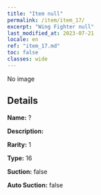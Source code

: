```yaml
---
title: "Item null"
permalink: /item/item_17/
excerpt: "Wing Fighter null"
last_modified_at: 2023-07-21
locale: en
ref: "item_17.md"
toc: false
classes: wide
---
```



 No image



## Details

 **Name:** ? 

 **Description:** 

 **Rarity:** 1 

 **Type:** 16 

 **Suction:** false 

 **Auto Suction:** false 


